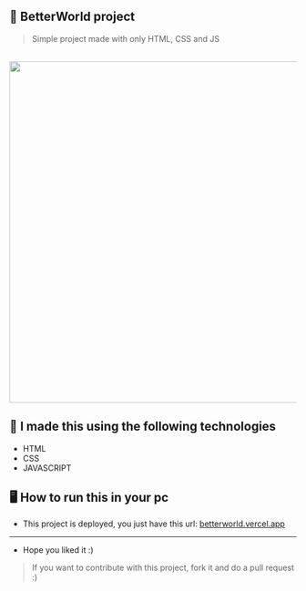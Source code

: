 ## 🍃 BetterWorld project
> Simple project made with only HTML, CSS and JS
<br/>
<img src="https://i.imgur.com/SUfuKkI.png" width="600"/>

## 🚀 I made this using the following technologies

- HTML
- CSS
- JAVASCRIPT

## 🖥️ How to run this in your pc

- This project is deployed, you just have this url: <a href="betterworld.vercel.app">betterworld.vercel.app</a>
<hr/>

- Hope you liked it :)
> If you want to contribute with this project, fork it and do a pull request :)
